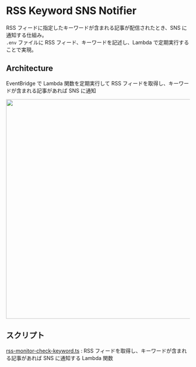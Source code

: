 # RSS Keyword SNS Notifier

RSS フィードに指定したキーワードが含まれる記事が配信されたとき、SNS に通知する仕組み。<br>
`.env` ファイルに RSS フィード、キーワードを記述し、Lambda で定期実行することで実現。<br>

## Architecture
EventBridge で Lambda 関数を定期実行して RSS フィードを取得し、キーワードが含まれる記事があれば SNS に通知

<div align="center">
<image src="https://github.com/user-attachments/assets/cbe28b8b-7b6c-467f-bf19-aa43c2f71cf0" width="600px">
</image>
</div>

<!-- 

```mermaid
architecture-beta
    group api[AWS]
    service eventbridge(logos:aws-eventbridge)[EventBridge] in api
    service sns(logos:aws-sns)[Notification] in api
    service lambda(logos:aws-lambda)[Compute] in api
```
-->

## スクリプト

[rss-monitor-check-keyword.ts](./lambda/rss-monitor-check-keyword.ts) : RSS フィードを取得し、キーワードが含まれる記事があれば SNS に通知する Lambda 関数
